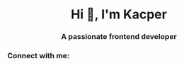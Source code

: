 <h1 align="center">Hi 👋, I'm Kacper</h1>
<h3 align="center">A passionate frontend developer</h3>

<h3 align="left">Connect with me:</h3>
<p align="left">
